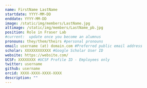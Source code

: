 ```yaml
---
name: FirstName LastName
startdate: YYYY-MM-DD
enddate: YYYY-MM-DD
image: /static/img/members/LastName.jpg
altimage: /static/img/members/LastName_pb.jpg
position: Role in Fraser Lab
#current:  update once you become an alumnus
pronouns: they/them/theirs #personal pronouns
email: username (at) domain.com #Preferred public email address
scholar: XXXXXXXXXXXX #Google Scholar User ID
website: https://website.com/
UCSF: XXXXXXXX #UCSF Profile ID - Employees only
twitter: username
github: username
orcid: XXXX-XXXX-XXXX-XXXX
description: ""
---
```

